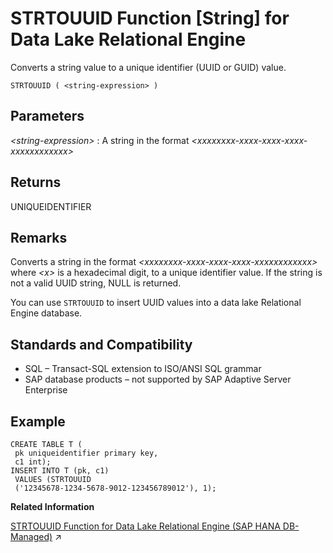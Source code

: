 <!-- loioa58683c184f21015bb5cb68f114bbcb9 -->

# STRTOUUID Function \[String\] for Data Lake Relational Engine

Converts a string value to a unique identifier \(UUID or GUID\) value.



```
STRTOUUID ( <string-expression> ) 
```



<a name="loioa58683c184f21015bb5cb68f114bbcb9__STRTOUUID_parm1"/>

## Parameters

  *<string-expression\>* 
 :   A string in the format *<xxxxxxxx-xxxx-xxxx-xxxx-xxxxxxxxxxxx\>*

 

<a name="loioa58683c184f21015bb5cb68f114bbcb9__STRTOUUID_returns1"/>

## Returns

UNIQUEIDENTIFIER



<a name="loioa58683c184f21015bb5cb68f114bbcb9__STRTOUUID_remarks1"/>

## Remarks

Converts a string in the format *<xxxxxxxx-xxxx-xxxx-xxxx-xxxxxxxxxxxx\>* where *<x\>* is a hexadecimal digit, to a unique identifier value. If the string is not a valid UUID string, NULL is returned.

You can use `STRTOUUID` to insert UUID values into a data lake Relational Engine database.



<a name="loioa58683c184f21015bb5cb68f114bbcb9__STRTOUUID_standards1"/>

## Standards and Compatibility

-   SQL – Transact-SQL extension to ISO/ANSI SQL grammar
-   SAP database products – not supported by SAP Adaptive Server Enterprise



<a name="loioa58683c184f21015bb5cb68f114bbcb9__STRTOUUID_example1"/>

## Example

```
CREATE TABLE T (
 pk uniqueidentifier primary key,
 c1 int); 
INSERT INTO T (pk, c1)
 VALUES (STRTOUUID
 ('12345678-1234-5678-9012-123456789012'), 1);
```

**Related Information**  


[STRTOUUID Function for Data Lake Relational Engine (SAP HANA DB-Managed)](https://help.sap.com/viewer/a898e08b84f21015969fa437e89860c8/2023_1_QRC/en-US/5572345aa04d4c2fbd9b9589ed18e296.html "Converts a string value to a unique identifier (UUID or GUID) value.") :arrow_upper_right:

